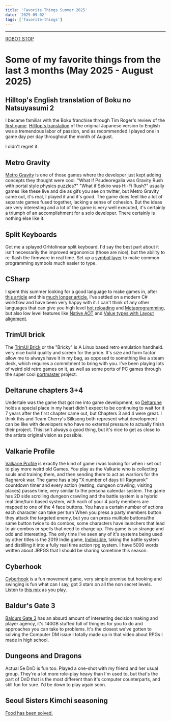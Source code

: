 ```yaml
---
title: 'Favorite Things Summer 2025'
date: '2025-09-02'
tags: ['favorite-things']
---
```


---

[ROBOT STOP](https://youtu.be/udyYluSPBbc?si=2ezUOQPMy5KpKQCY)

# Some of my favorite things from the last 3 months (May 2025 - August 2025)

## Hilltop's English translation of Boku no Natsuyasumi 2

I became familiar with the Boku franchise through Tim Roger's review of the [first game](https://youtu.be/779coR-XPTw?si=qWhQmgFUDTIgn1JD). [Hilltop's translation](https://www.patreon.com/posts/boku-no-2-patch-92070798) of the original Japanese version to English was a tremendous labor of passion, and as recommended I played one in game day per day throughout the month of August.

I didn't regret it.

## Metro Gravity

[Metro Gravity](https://store.steampowered.com/app/2986450/Metro_Gravity/) is one of those games where the developer just kept adding concepts they thought were cool. "What if Psudeoregalia was Gravity Rush with portal style physics puzzles?" "What if Sekiro was Hi-Fi Rush?" usually games like these live and die as gifs you see on twitter, but Metro Gravity came out, it's real, I played it and it's good. The game does feel like a lot of separate games fused together, lacking a sense of cohesion. But the ideas are very interesting and a lot of the game is very well executed, it's certainly a triumph of an accomplishment for a solo developer. There certainly is nothing else like it.

## Split Keyboards

Got me a splayed Orhtolinear split keyboard. I'd say the best part about it isn't necessarily the improved ergonomics (those are nice), but the ability to re-flash the firmware in real time. Set up a [symbol layer](https://getreuer.info/posts/keyboards/symbol-layer/index.html) to make common programming symbols much easier to type.

## CSharp

I spent this summer looking for a good language to make games in, after [this article](https://noelberry.ca/posts/making_games_in_2025/) and this [much longer article](https://blog.celes42.com/the_language_that_never_was.html), I've settled on a modern C# workflow and have been very happy with it. I can't think of any other languages that can give you high level [hot reloading](https://learn.microsoft.com/en-us/dotnet/core/tools/dotnet-watch) and [Metaprogramming](https://devblogs.microsoft.com/dotnet/introducing-c-source-generators/), but also low level features like [Native AOT](https://learn.microsoft.com/en-us/dotnet/core/deploying/native-aot/?tabs=windows%2Cnet8) and [Value types with Layout alignment](https://learn.microsoft.com/en-us/dotnet/csharp/language-reference/builtin-types/struct).

## TrimUI brick

The [TrimUI Brick](https://trimui.net/) or the "Bricky" is A Linux based retro emulation handheld. very nice build quality and screen for the price. It's size and form factor allow me to always have it in my bag, as opposed to something like a steam deck, which requires a commitment to bring with you. I've been playing lots of weird old retro games on it, as well as some ports of PC games through the super cool [portmaster](https://portmaster.games/) project.

## Deltarune chapters 3+4

Undertale was the game that got me into game development, so [Deltarune](https://deltarune.com/) holds a special place in my heart didn't expect to be continuing to wait for it 7 years after the first chapter came out, but Chapters 3 and 4 were great. I think this and Team Cherry's Silksong both represent what development can be like with developers who have no external pressure to actually finish their project. This isn't always a good thing, but it's nice to get as close to the artists original vision as possible.

## Valkarie Profile

[Valkarie Profile](https://www.mobygames.com/game/3860/valkyrie-profile/) is exactly the kind of game i was looking for when i set out to play more weird old Games. You play as the Valkarie who is collecting souls and training them, and then sending them to act as warriors for the Ragnarok war. The game has a big "X number of days till Ragnarok" countdown timer and every action (resting, dungeon crawling, visiting places) passes time, very similar to the persona calendar system. The game has 2D side scrolling dungeon crawling and the battle system is a hybrid real time/turn based system, with each of your 4 party members are mapped to one of the 4 face buttons. You have a certain number of actions each character can take per turn When you press a party members button they attack the targeted enemy, but you can press multiple buttons/the same button twice to do combos, some characters have launchers that lead to air combos or spells that need to charge up. This game is so strange and odd and interesting. The only time I've seen any of it's systems being used by other titles is the 2019 Indie game, [Indivisible](https://www.mobygames.com/game/135357/indivisible/), taking the battle system and distilling it into a fully real time action rpg system. I have 5000 words written about JRPGS that I should be sharing sometime this season.

## Cyberhook

[Cyberhook](https://store.steampowered.com/app/1130410/Cyber_Hook/) is a fun movement game, very simple premise but hooking and swinging is fun what can I say, got 3 stars on all the non secret levels.
Listen to [this mix](https://youtu.be/s9ZfEWXo5-Y?si=yCCKW8l9ds75LVOs) as you play.

## Baldur's Gate 3

[Baldurs Gate 3](https://baldursgate3.game/) has an absurd amount of interesting decision making and player agency, it's 140GB stuffed full of thingies for you to do and approaches you can take to problems. It's the closest we've gotten to solving the Computer DM issue I totally made up in that video about RPGs I made in high school.

## Dungeons and Dragons

Actual 5e DnD is fun too. Played a one-shot with my friend and her usual group. They're a lot more role-play heavy than I'm used to, but that's the part of DnD that is the most different than it's computer counterparts, and still fun for sure. I'd be down to play again soon.

## Seoul Sisters Kimchi seasoning

[Food has been solved.](https://seoulsisters.us/products/kimchi-seasoning-mix-original)

